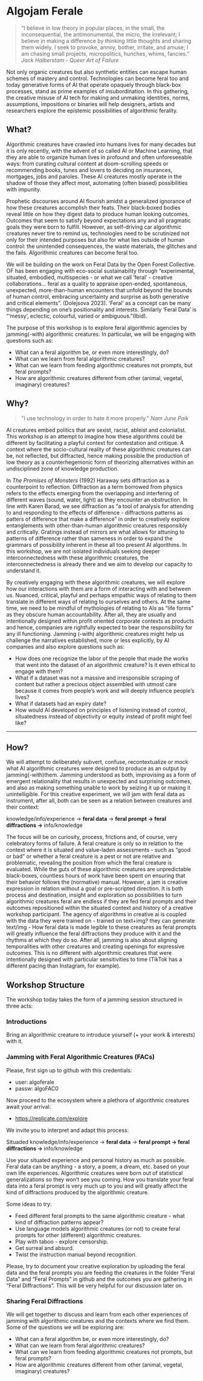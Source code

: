 # Algojam Ferale

> “I believe in low theory in popular places, in the small, the inconsequential, the antimonumental, the micro, the irrelevant; I believe in making a difference by thinking little thoughts and sharing them widely. I seek to provoke, annoy, bother, irritate, and amuse; I am chasing small projects, micropolitics, hunches, whims, fancies.” *Jack Halberstam - Queer Art of Failure*

Not only organic creatures but also synthetic entities can escape human schemes of mastery and control. Technologies can become feral too and today generative forms of AI that operate opaquely through black-box processes, stand as prime examples of insubordination. In this gathering, the creative misuse of AI tech for making and unmaking identities, norms, assumptions, impositions or binaries will help designers, artists and researchers explore the  epistemic possibilities of algorithmic ferality. 

## What?

Algorithmic creatures have crawled into humans lives for many decades but it is only recently, with the advent of so called AI or Machine Learning, that they are able to organize human lives in profound and often unforeseeable ways: from curating cultural content at doom-scrolling speeds or recommending books, tunes and lovers to deciding on insurances, mortgages, jobs and paroles. These AI creatures mostly operate in the shadow of those they affect most, automating (often biased) possibilities with impunity.

Prophetic discourses around AI flourish amidst a generalized ignorance of how these creatures accomplish their feats. Their black-boxed bodies reveal little on how they digest data to produce human looking outcomes. Outcomes that seem to satisfy beyond expectations any and all pragmatic goals they were born to fulfill. However, as self-driving car algorithmic creatures never tire to remind us, technologies need to be scrutinized not only for their intended purposes but also for what lies outside of human control: the unintended consequences, the waste materials, the glitches and the fails. Algorithmic creatures can become feral too.

We will be building on the work on Feral Data by the Open Forest Collective. OF has been engaging with eco-social sustainability through “experimental, situated, embodied, multispecies - or what we call ’feral’ - creative collaborations… feral as a quality to appraise open-ended, spontaneous, unexpected, more-than-human encounters that unfold beyond the bounds of human control, embracing uncertainty and surprise as both generative and critical elements”. (Dolejsova 2023). ‘Feral’ as a concept can be many things depending on one’s positionality and interests. Similarly ‘Feral Data’ is “‘messy’, eclectic, colourful, varied or ambiguous.”(Ibid). 

The purpose of this workshop is to explore feral algorithmic agencies by jamming(-with) algorithmic creatures. In particular, we will be engaging with questions such as: 

- What can a feral algorithm be, or even more interestingly, do?
- What can we learn from feral algorithmic creatures?
- What can we learn from feeding algorithmic creatures not prompts, but feral prompts?
- How are algorithmic creatures different from other (animal, vegetal, imaginary) creatures?

## Why?

> "I use technology in order to hate it more properly."  *Nam June Paik*

AI creatures embed politics that are sexist, racist, ableist and colonialist. This workshop is an attempt to imagine how these algorithms could be different by facilitating a playful context for contestation and critique. A context where the socio-cultural reality of these algorithmic creatures can be, not reflected, but diffracted, hence making possible the production of low theory as a counterhegemonic form of theorizing alternatives within an undisciplined zone of knowledge production.

In *The Promises of Monsters* (1992) Haraway sets diffraction as a counterpoint to reflection.  Diffraction as a term borrowed from physics refers to the effects emerging from the overlapping and interfering of different waves (sound, water, light) as they encounter an obstruction. In line with Karen Barad, we see diffraction as “a tool of analysis for attending to and responding to the effects of difference - diffractions patterns as patters of difference that make a difference” in order to creatively explore entanglements with other-than-human algorithmic creatures responsibly and critically. Gratings instead of mirrors are what allows for attuning to patterns of difference rather than sameness in order to expand the grammars of possibility inherent in these all too present AI algorithms. In this workshop, we are not isolated individuals seeking deeper interconnectedness with these algorithmic creatures, the interconnectedness is already there and we aim to develop our capacity to understand it.

By creatively engaging with these algorithmic creatures, we will explore how our interactions with them are a form of interacting with and between us. Nuanced, critical, playful and perhaps empathic ways of relating to them translate in different ways of relating to ourselves and others. At the same time, we need to be mindful of mythologies of relating to AIs as “life forms” as they obscure human accountability. After all, they are usually and intentionally designed within profit oriented corporate contexts as products and hence, companies are rightfully expected to bear the responsibility for any ill functioning. Jamming (-with) algorithmic creatures might help us challenge the narratives established, more or less explicitly, by AI companies and also explore questions such as: 

- How does one recognize the labor of the people that made the works that went into the dataset of an algorithmic creature? Is it even ethical to engage with them?
- What if a dataset was not a massive and irresponsible scraping of content but rather a precious object assembled with utmost care because it comes from people’s work and will deeply influence people’s lives?
- What if datasets had an expiry date?
- How would AI developed on principles of listening instead of control, situatedness instead of objectivity or equity instead of profit might feel like?

---

## How?

We will attempt to deliberately subvert, confuse, recontextualize or mock what AI algorithmic creatures were designed to produce as an output by jamming(-with)them. Jamming understood as both, improvising as a form of emergent relationality that results in unexpected and surprising outcomes, and also as making something unable to work by seizing it up or making it unintelligible. For this creative experiment, we will jam with feral data as instrument, after all, both can be seen as a relation between creatures and their context:

knowledge/info/experience → **feral data** → **feral prompt → feral diffractions →** info/knowledge

The focus will be on curiosity, process, frictions and, of course, very celebratory forms of failure. A feral creature is only so in relation to the context where it is situated and value-laden assessments - such as “good or bad” or whether a feral creature is a pest or not are relative and problematic, revealing the position from which the feral creature is evaluated. While the guts of these algorithmic creatures are unpredictable black-boxes, countless hours of work have been spent on ensuring that their behavior follows the (normative) manual. However, a jam is creative expression in relation without a goal or pre-scripted direction. It is both process and destination, insight and exploration so possibilities to turn algorithmic creatures feral are endless if they are fed feral prompts and their outcomes repositioned within the situated context and history of a creative workshop participant. The agency of algorithms in creative ai is coupled with the data they were trained on -  trained on text+img? they can generate text/img - How feral data is made legible to these creatures as feral prompts will greatly influence the feral diffractions they produce with it and the rhythms at which they do so. After all, jamming is also about aligning temporalities with other creatures and creating openings for expressive outcomes. This is no different with algorithmic creatures that were intentionally designed with particular sensitivities to time (TikTok has a different pacing than Instagram, for example). 

## Workshop Structure

The workshop today takes the form of a jamming session structured in three acts: 

### Introductions

Bring an algorithmic creature to introduce yourself (+ your work & interests) with it.

### Jamming with Feral Algorithmic Creatures (FACs)

Please, first sign up to github with this credentials: 

- user: algoferale
- passw: algoFAC0

Now proceed to the ecosystem where a plethora of algorithmic creatures await your arrival:

- https://replicate.com/explore

We invite you to interpret and adapt this process:

Situaded knowledge/info/experience → **feral data** → **feral prompt → feral diffractions →** info/knowledge

Use your situated experience and personal history as much as possible. Feral data can be anything - a story, a poem, a dream, etc. based on your own life experiences. Algorithmic creatures were born out of statistical generalizations so they won’t see you coming. How you translate your feral data into a feral prompt is very much up to you and will greatly affect the kind of diffractions produced by the algorithmic creature. 

 Some ideas to try: 

- Feed different feral prompts to the same algorithmic creature  - what kind of diffraction patterns appear?
- Use language models algorithmic creatures (or not) to create feral prompts for other (different) algorithmic creatures.
- Play with taboo - explore censorship.
- Get surreal and absurd.
- Twist the instruction manual beyond recognition.

Please, try to document your creative exploration by uploading the feral data and the feral prompts you are feeding the creatures in the folder “Feral Data” and “Feral Prompts” in github and the outcomes you are gathering in “Feral Diffractions”. This will be very helpful for our discussion later on.

### Sharing Feral Diffractions

We will get together to discuss and learn from each other experiences of jamming with algorithmic creatures and the contexts where we find them. Some of the questions we will be exploring are:

- What can a feral algorithm be, or even more interestingly, do?
- What can we learn from feral algorithmic creatures?
- What can we learn from feeding algorithmic creatures not prompts, but feral prompts?
- How are algorithmic creatures different from other (animal, vegetal, imaginary) creatures?

